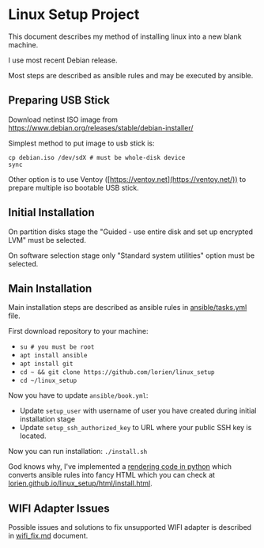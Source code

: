 # Linux Setup Project

This document describes my method of installing linux into a new blank machine.

I use most recent Debian release.

Most steps are described as ansible rules and may be executed by ansible.

## Preparing USB Stick

Download netinst ISO image from https://www.debian.org/releases/stable/debian-installer/

Simplest method to put image to usb stick is:

    cp debian.iso /dev/sdX # must be whole-disk device
    sync

Other option is to use Ventoy ([https://ventoy.net](https://ventoy.net/)) to prepare multiple iso bootable USB stick.

## Initial Installation

On partition disks stage the "Guided - use entire disk and set up encrypted LVM" must be selected.

On software selection stage only "Standard system utilities" option must be selected.

## Main Installation

Main installation steps are described as ansible rules in [ansible/tasks.yml](ansible/tasks.yml) file.

First download repository to your machine:

- `su # you must be root`
- `apt install ansible`
- `apt install git`
- `cd ~ && git clone https://github.com/lorien/linux_setup`
- `cd ~/linux_setup`

Now you have to update `ansible/book.yml`:

- Update `setup_user` with username of user you have created during initial installation stage
- Update `setup_ssh_authorized_key` to URL where your public SSH key is located.

Now you can run installation: `./install.sh`

God knows why, I've implemented a [rendering code in python](render_html.py) which converts ansible rules
into fancy HTML which you can check at [lorien.github.io/linux_setup/html/install.html](https://lorien.github.io/linux_setup/html/install.html).

## WIFI Adapter Issues

Possible issues and solutions to fix unsupported WIFI adapter is described in [wifi_fix.md](wifi_fix.md) document.
